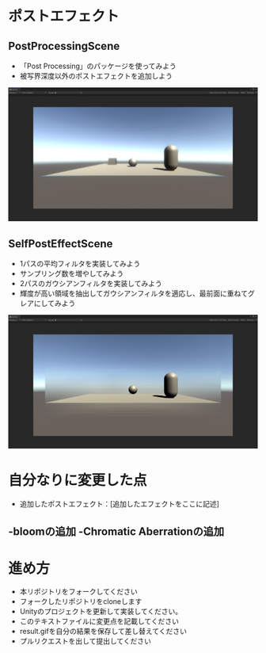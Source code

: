 # ポストエフェクト

## PostProcessingScene
* 「Post Processing」のパッケージを使ってみよう
* 被写界深度以外のポストエフェクトを追加しよう

![結果画像](result1.png)


## SelfPostEffectScene
* 1パスの平均フィルタを実装してみよう
* サンプリング数を増やしてみよう
* 2パスのガウシアンフィルタを実装してみよう
* 輝度が高い領域を抽出してガウシアンフィルタを適応し、最前面に重ねてグレアにしてみよう

![結果画像](result2.png)

# 自分なりに変更した点

- 追加したポストエフェクト：[追加したエフェクトをここに記述]

-bloomの追加
-Chromatic Aberrationの追加
-

# 進め方

- 本リポジトリをフォークしてください
- フォークしたリポジトリをcloneします
- Unityのプロジェクトを更新して実装してください。
- このテキストファイルに変更点を記載してください
- result.gifを自分の結果を保存して差し替えてください
- プルリクエストを出して提出してください
